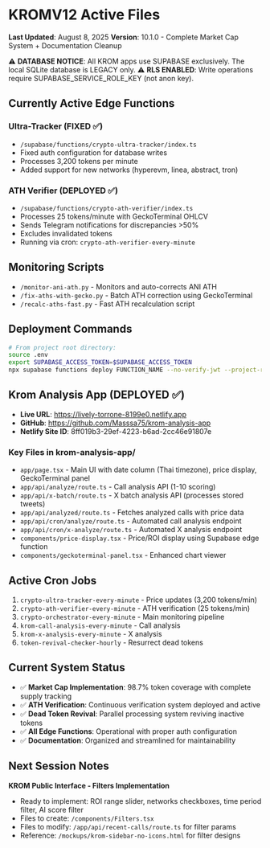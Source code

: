 # KROMV12 Active Files
**Last Updated**: August 8, 2025
**Version**: 10.1.0 - Complete Market Cap System + Documentation Cleanup

⚠️ **DATABASE NOTICE**: All KROM apps use SUPABASE exclusively. The local SQLite database is LEGACY only.
⚠️ **RLS ENABLED**: Write operations require SUPABASE_SERVICE_ROLE_KEY (not anon key).

## Currently Active Edge Functions

### Ultra-Tracker (FIXED ✅)
- `/supabase/functions/crypto-ultra-tracker/index.ts`
- Fixed auth configuration for database writes
- Processes 3,200 tokens per minute
- Added support for new networks (hyperevm, linea, abstract, tron)

### ATH Verifier (DEPLOYED ✅)
- `/supabase/functions/crypto-ath-verifier/index.ts`
- Processes 25 tokens/minute with GeckoTerminal OHLCV
- Sends Telegram notifications for discrepancies >50%
- Excludes invalidated tokens
- Running via cron: `crypto-ath-verifier-every-minute`

## Monitoring Scripts
- `/monitor-ani-ath.py` - Monitors and auto-corrects ANI ATH
- `/fix-aths-with-gecko.py` - Batch ATH correction using GeckoTerminal
- `/recalc-aths-fast.py` - Fast ATH recalculation script

## Deployment Commands
```bash
# From project root directory:
source .env
export SUPABASE_ACCESS_TOKEN=$SUPABASE_ACCESS_TOKEN
npx supabase functions deploy FUNCTION_NAME --no-verify-jwt --project-ref eucfoommxxvqmmwdbkdv
```

## Krom Analysis App (DEPLOYED ✅)
- **Live URL**: https://lively-torrone-8199e0.netlify.app
- **GitHub**: https://github.com/Masssa75/krom-analysis-app
- **Netlify Site ID**: 8ff019b3-29ef-4223-b6ad-2cc46e91807e

### Key Files in krom-analysis-app/
- `app/page.tsx` - Main UI with date column (Thai timezone), price display, GeckoTerminal panel
- `app/api/analyze/route.ts` - Call analysis API (1-10 scoring)
- `app/api/x-batch/route.ts` - X batch analysis API (processes stored tweets)
- `app/api/analyzed/route.ts` - Fetches analyzed calls with price data
- `app/api/cron/analyze/route.ts` - Automated call analysis endpoint
- `app/api/cron/x-analyze/route.ts` - Automated X analysis endpoint
- `components/price-display.tsx` - Price/ROI display using Supabase edge function
- `components/geckoterminal-panel.tsx` - Enhanced chart viewer

## Active Cron Jobs
1. `crypto-ultra-tracker-every-minute` - Price updates (3,200 tokens/min)
2. `crypto-ath-verifier-every-minute` - ATH verification (25 tokens/min)
3. `crypto-orchestrator-every-minute` - Main monitoring pipeline
4. `krom-call-analysis-every-minute` - Call analysis
5. `krom-x-analysis-every-minute` - X analysis
6. `token-revival-checker-hourly` - Resurrect dead tokens

## Current System Status
- ✅ **Market Cap Implementation**: 98.7% token coverage with complete supply tracking
- ✅ **ATH Verification**: Continuous verification system deployed and active
- ✅ **Dead Token Revival**: Parallel processing system reviving inactive tokens
- ✅ **All Edge Functions**: Operational with proper auth configuration
- ✅ **Documentation**: Organized and streamlined for maintainability

## Next Session Notes  
**KROM Public Interface - Filters Implementation**
- Ready to implement: ROI range slider, networks checkboxes, time period filter, AI score filter
- Files to create: `/components/Filters.tsx`
- Files to modify: `/app/api/recent-calls/route.ts` for filter params
- Reference: `/mockups/krom-sidebar-no-icons.html` for filter designs